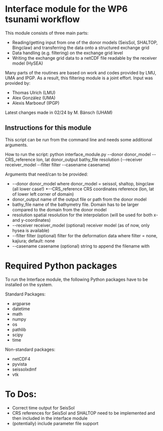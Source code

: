 # Interface module for the WP6 tsunami workflow

This module consists of three main parts:
  * Reading/getting input from one of the donor models (SeisSol, SHALTOP, Bingclaw)
      and transferring the data onto a structured exchange grid
  * Data handling (e.g. filtering) on the exchange grid level
  * Writing the exchange grid data to a netCDF file readable by the receiver model (HySEA)

Many parts of the routines are based on work and codes provided by LMU, UMA and IPGP. As a result, this filtering module is a joint effort.
Input was provided by:
  * Thomas Ulrich (LMU)
  * Alex González (UMA)
  * Alexis Marboeuf (IPGP)

Latest changes made in 02/24 by M. Bänsch (UHAM)

## Instructions for this module

This script can be run from the command line and needs some additional arguments.

How to run the script: 
  python interface_module.py --donor donor_model --CRS_reference lon, lat donor_output bathy_file resolution (--receiver receiver_model --filter filter --casename casename)

Arguments that need/can to be provided:
  * --donor donor_model           where donor_model = seissol, shaltop, bingclaw (all lower case!) 
  *--CRS_reference                    CRS coordinates reference (lon, lat of lower left corner of domain)
  * donor_output                       name of the output file or path from the donor model
  * bathy_file                             name of the bathymetry file. Domain has to be larger compared to the domain from the donor model
  * resolution                             spatial resolution for the interpolation (will be used for both x- and y-coordinates)
  * --receiver receiver_model     (optional) receiver model (as of now, only hysea is available)
  * --filter filter                          (optional) filter for the deformation data where filter = none, kajiura; default: none
  * --casename casename        (optional) string to append the filename with 

# Required Python packages
To run the Interface module, the following Python packages have to be installed on the system. 

Standard Packages:
  * argparse
  * datetime
  * math
  * numpy
  * os
  * pathlib
  * scipy
  * time 

Non-standard packages:
  * netCDF4
  * pyvista
  * seissolxdmf
  * vtk

# To Dos:
  * Correct time output for SeisSol 
  * CRS references for SeisSol and SHALTOP need to be implemented and then included in the interface module
  * (potentially) include parameter file support
